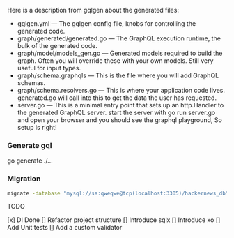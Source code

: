 

Here is a description from gqlgen about the generated files:

* gqlgen.yml — The gqlgen config file, knobs for controlling the generated code.
* graph/generated/generated.go — The GraphQL execution runtime, the bulk of the generated code.
* graph/model/models_gen.go — Generated models required to build the graph. Often you will override these with your own models. Still very useful for input types.
* graph/schema.graphqls — This is the file where you will add GraphQL schemas.
* graph/schema.resolvers.go — This is where your application code lives. generated.go will call into this to get the data the user has requested.
* server.go — This is a minimal entry point that sets up an http.Handler to the generated GraphQL server. start the server with go run server.go and open your browser and you should see the graphql playground, So setup is right!

### Generate gql
go generate ./...

### Migration
```bash
migrate -database "mysql://sa:qweqwe@tcp(localhost:3305)/hackernews_db" -path internal/pkg/db/migrations/mysql up
```


TODO

[x] DI Done
[] Refactor project structure
[] Introduce sqlx
[] Introduce xo
[] Add Unit tests
[] Add a custom validator